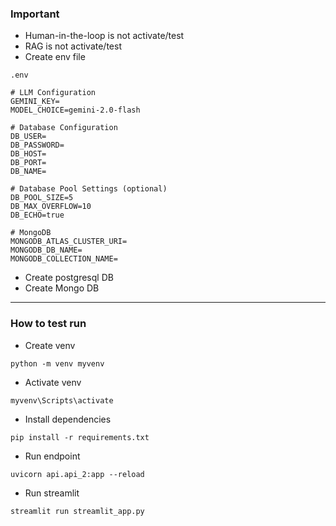 ### Important
* Human-in-the-loop is not activate/test
* RAG is not activate/test
* Create env file
```
.env

# LLM Configuration
GEMINI_KEY=
MODEL_CHOICE=gemini-2.0-flash

# Database Configuration
DB_USER=
DB_PASSWORD=
DB_HOST=
DB_PORT=
DB_NAME=

# Database Pool Settings (optional)
DB_POOL_SIZE=5
DB_MAX_OVERFLOW=10
DB_ECHO=true

# MongoDB
MONGODB_ATLAS_CLUSTER_URI=
MONGODB_DB_NAME=
MONGODB_COLLECTION_NAME=
```
* Create postgresql DB
* Create Mongo DB
---
### How to test run
* Create venv
```
python -m venv myvenv
```
* Activate venv
```
myvenv\Scripts\activate
```
* Install dependencies
```
pip install -r requirements.txt
```
* Run endpoint
```
uvicorn api.api_2:app --reload
```
* Run streamlit
```
streamlit run streamlit_app.py
```